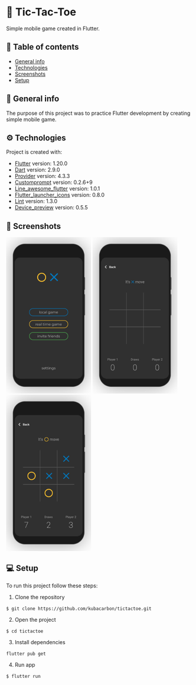 # :beginner: Tic-Tac-Toe

Simple mobile game created in Flutter.

## :book: Table of contents

- [General info](#general-info)
- [Technologies](#technologies)
- [Screenshots](#screenshots)
- [Setup](#setup)

## :pencil: General info

The purpose of this project was to practice Flutter development by creating simple mobile game.

## :gear: Technologies

Project is created with:

- [Flutter](https://flutter.dev/) version: 1.20.0
- [Dart](https://dart.dev/) version: 2.9.0
- [Provider](https://pub.dev/packages/provider) version: 4.3.3
- [Customprompt](https://pub.dev/packages/customprompt) version: 0.2.6+9
- [Line_awesome_flutter](https://pub.dev/packages/line_awesome_flutter) version: 1.0.1
- [Flutter_launcher_icons](https://pub.dev/packages/flutter_launcher_icons) version: 0.8.0
- [Lint](https://pub.dev/packages/lint) version: 1.3.0
- [Device_preview](https://pub.dev/packages/device_preview) version: 0.5.5

## :camera_flash: Screenshots

<img src="assets/screenshots/tictactoe-ss1.png" width="230"> <img src="assets/screenshots/tictactoe-ss2.png" width="230"> <img src="assets/screenshots/tictactoe-ss3.png" width="230">

## :computer: Setup

To run this project follow these steps:

1. Clone the repository

```
$ git clone https://github.com/kubacarbon/tictactoe.git
```

2. Open the project

```
$ cd tictactoe
```

3. Install dependencies

```
flutter pub get
```

4. Run app

```
$ flutter run
```
